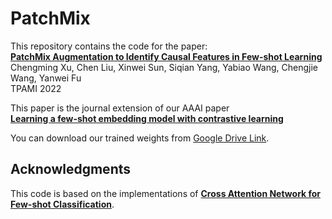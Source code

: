# PatchMix
This repository contains the code for the paper:
<br>
[**PatchMix Augmentation to Identify Causal Features in Few-shot Learning**](https://arxiv.org/pdf/2211.16019)
<br>
Chengming Xu, Chen Liu, Xinwei Sun, Siqian Yang, Yabiao Wang, Chengjie Wang, Yanwei Fu
<br>
TPAMI 2022 

This paper is the journal extension of our AAAI paper 
<br>
[**Learning a few-shot embedding model with contrastive learning**](https://ojs.aaai.org/index.php/AAAI/article/download/17047/16854)
<br>

You can download our trained weights from [Google Drive Link](https://drive.google.com/drive/folders/1PfajfbrkaUvnsFvCi79T9NDMhlKwh4JB?usp=sharing).

## Acknowledgments

This code is based on the implementations of [**Cross Attention Network for Few-shot Classification**](https://github.com/blue-blue272/fewshot-CAN).
